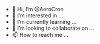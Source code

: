 - 👋 Hi, I’m @AeroCron
- 👀 I’m interested in ...
- 🌱 I’m currently learning ...
- 💞️ I’m looking to collaborate on ...
- 📫 How to reach me ...

<!---
AeroCron/AeroCron is a ✨ special ✨ repository because its `README.md` (this file) appears on your GitHub profile.
You can click the Preview link to take a look at your changes.
--->
